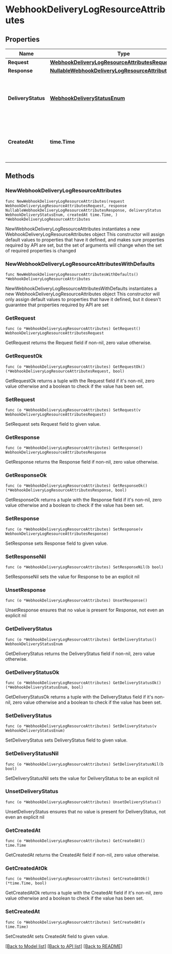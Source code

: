 # WebhookDeliveryLogResourceAttributes

## Properties

Name | Type | Description | Notes
------------ | ------------- | ------------- | -------------
**Request** | [**WebhookDeliveryLogResourceAttributesRequest**](WebhookDeliveryLogResourceAttributesRequest.md) |  | 
**Response** | [**NullableWebhookDeliveryLogResourceAttributesResponse**](WebhookDeliveryLogResourceAttributesResponse.md) |  | 
**DeliveryStatus** | [**WebhookDeliveryStatusEnum**](WebhookDeliveryStatusEnum.md) | The success or failure status of this delivery attempt.  | 
**CreatedAt** | **time.Time** | The date-time at which this log entry was created.  | 

## Methods

### NewWebhookDeliveryLogResourceAttributes

`func NewWebhookDeliveryLogResourceAttributes(request WebhookDeliveryLogResourceAttributesRequest, response NullableWebhookDeliveryLogResourceAttributesResponse, deliveryStatus WebhookDeliveryStatusEnum, createdAt time.Time, ) *WebhookDeliveryLogResourceAttributes`

NewWebhookDeliveryLogResourceAttributes instantiates a new WebhookDeliveryLogResourceAttributes object
This constructor will assign default values to properties that have it defined,
and makes sure properties required by API are set, but the set of arguments
will change when the set of required properties is changed

### NewWebhookDeliveryLogResourceAttributesWithDefaults

`func NewWebhookDeliveryLogResourceAttributesWithDefaults() *WebhookDeliveryLogResourceAttributes`

NewWebhookDeliveryLogResourceAttributesWithDefaults instantiates a new WebhookDeliveryLogResourceAttributes object
This constructor will only assign default values to properties that have it defined,
but it doesn't guarantee that properties required by API are set

### GetRequest

`func (o *WebhookDeliveryLogResourceAttributes) GetRequest() WebhookDeliveryLogResourceAttributesRequest`

GetRequest returns the Request field if non-nil, zero value otherwise.

### GetRequestOk

`func (o *WebhookDeliveryLogResourceAttributes) GetRequestOk() (*WebhookDeliveryLogResourceAttributesRequest, bool)`

GetRequestOk returns a tuple with the Request field if it's non-nil, zero value otherwise
and a boolean to check if the value has been set.

### SetRequest

`func (o *WebhookDeliveryLogResourceAttributes) SetRequest(v WebhookDeliveryLogResourceAttributesRequest)`

SetRequest sets Request field to given value.


### GetResponse

`func (o *WebhookDeliveryLogResourceAttributes) GetResponse() WebhookDeliveryLogResourceAttributesResponse`

GetResponse returns the Response field if non-nil, zero value otherwise.

### GetResponseOk

`func (o *WebhookDeliveryLogResourceAttributes) GetResponseOk() (*WebhookDeliveryLogResourceAttributesResponse, bool)`

GetResponseOk returns a tuple with the Response field if it's non-nil, zero value otherwise
and a boolean to check if the value has been set.

### SetResponse

`func (o *WebhookDeliveryLogResourceAttributes) SetResponse(v WebhookDeliveryLogResourceAttributesResponse)`

SetResponse sets Response field to given value.


### SetResponseNil

`func (o *WebhookDeliveryLogResourceAttributes) SetResponseNil(b bool)`

 SetResponseNil sets the value for Response to be an explicit nil

### UnsetResponse
`func (o *WebhookDeliveryLogResourceAttributes) UnsetResponse()`

UnsetResponse ensures that no value is present for Response, not even an explicit nil
### GetDeliveryStatus

`func (o *WebhookDeliveryLogResourceAttributes) GetDeliveryStatus() WebhookDeliveryStatusEnum`

GetDeliveryStatus returns the DeliveryStatus field if non-nil, zero value otherwise.

### GetDeliveryStatusOk

`func (o *WebhookDeliveryLogResourceAttributes) GetDeliveryStatusOk() (*WebhookDeliveryStatusEnum, bool)`

GetDeliveryStatusOk returns a tuple with the DeliveryStatus field if it's non-nil, zero value otherwise
and a boolean to check if the value has been set.

### SetDeliveryStatus

`func (o *WebhookDeliveryLogResourceAttributes) SetDeliveryStatus(v WebhookDeliveryStatusEnum)`

SetDeliveryStatus sets DeliveryStatus field to given value.


### SetDeliveryStatusNil

`func (o *WebhookDeliveryLogResourceAttributes) SetDeliveryStatusNil(b bool)`

 SetDeliveryStatusNil sets the value for DeliveryStatus to be an explicit nil

### UnsetDeliveryStatus
`func (o *WebhookDeliveryLogResourceAttributes) UnsetDeliveryStatus()`

UnsetDeliveryStatus ensures that no value is present for DeliveryStatus, not even an explicit nil
### GetCreatedAt

`func (o *WebhookDeliveryLogResourceAttributes) GetCreatedAt() time.Time`

GetCreatedAt returns the CreatedAt field if non-nil, zero value otherwise.

### GetCreatedAtOk

`func (o *WebhookDeliveryLogResourceAttributes) GetCreatedAtOk() (*time.Time, bool)`

GetCreatedAtOk returns a tuple with the CreatedAt field if it's non-nil, zero value otherwise
and a boolean to check if the value has been set.

### SetCreatedAt

`func (o *WebhookDeliveryLogResourceAttributes) SetCreatedAt(v time.Time)`

SetCreatedAt sets CreatedAt field to given value.



[[Back to Model list]](../README.md#documentation-for-models) [[Back to API list]](../README.md#documentation-for-api-endpoints) [[Back to README]](../README.md)


